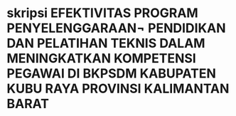 # skripsi EFEKTIVITAS PROGRAM PENYELENGGARAAN¬ PENDIDIKAN DAN PELATIHAN TEKNIS DALAM MENINGKATKAN KOMPETENSI PEGAWAI DI BKPSDM KABUPATEN KUBU RAYA PROVINSI KALIMANTAN BARAT
